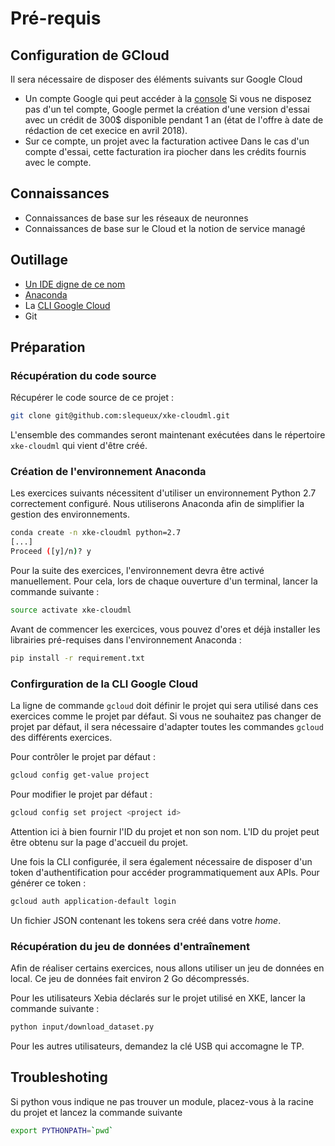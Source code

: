 # Pré-requis

## Configuration de GCloud

Il sera nécessaire de disposer des éléments suivants sur Google Cloud
- Un compte Google qui peut accéder à la [console](https://console.cloud.google.com)
  Si vous ne disposez pas d'un tel compte, Google permet la création d'une version d'essai avec un crédit de 300$ disponible pendant 1 an (état de l'offre à date de rédaction de cet execice en avril 2018).
- Sur ce compte, un projet avec la facturation activee
  Dans le cas d'un compte d'essai, cette facturation ira piocher dans les crédits fournis avec le compte.

## Connaissances

- Connaissances de base sur les réseaux de neuronnes
- Connaissances de base sur le Cloud et la notion de service managé

## Outillage

- [Un IDE digne de ce nom](https://www.jetbrains.com/idea/)
- [Anaconda](https://conda.io)
- La [CLI Google Cloud](https://cloud.google.com/sdk/downloads)
- Git

## Préparation

### Récupération du code source

Récupérer le code source de ce projet :

```bash
git clone git@github.com:slequeux/xke-cloudml.git
```

L'ensemble des commandes seront maintenant exécutées dans le répertoire `xke-cloudml` qui vient d'être créé.

### Création de l'environnement Anaconda

Les exercices suivants nécessitent d'utiliser un environnement Python 2.7 correctement configuré.
Nous utiliserons Anaconda afin de simplifier la gestion des environnements.

```bash
conda create -n xke-cloudml python=2.7
[...]
Proceed ([y]/n)? y
```

Pour la suite des exercices, l'environnement devra être activé manuellement.
Pour cela, lors de chaque ouverture d'un terminal, lancer la commande suivante :

```bash
source activate xke-cloudml
```

Avant de commencer les exercices, vous pouvez d'ores et déjà installer les librairies pré-requises dans l'environnement Anaconda :

```bash
pip install -r requirement.txt
```

### Confirguration de la CLI Google Cloud

La ligne de commande `gcloud` doit définir le projet qui sera utilisé dans ces exercices comme le projet par défaut.
Si vous ne souhaitez pas changer de projet par défaut, il sera nécessaire d'adapter toutes les commandes `gcloud` des différents exercices.

Pour contrôler le projet par défaut :

```bash
gcloud config get-value project
```

Pour modifier le projet par défaut :

```bash
gcloud config set project <project id>
```

Attention ici à bien fournir l'ID du projet et non son nom.
L'ID du projet peut être obtenu sur la page d'accueil du projet.

Une fois la CLI configurée, il sera également nécessaire de disposer d'un token d'authentification pour accéder programmatiquement aux APIs.
Pour générer ce token :

```bash
gcloud auth application-default login
```

Un fichier JSON contenant les tokens sera créé dans votre *home*.

### Récupération du jeu de données d'entraînement

Afin de réaliser certains exercices, nous allons utiliser un jeu de données en local.
Ce jeu de données fait environ 2 Go décompressés.

Pour les utilisateurs Xebia déclarés sur le projet utilisé en XKE, lancer la commande suivante :

```bash
python input/download_dataset.py
```

Pour les autres utilisateurs, demandez la clé USB qui accomagne le TP.

## Troubleshoting

Si python vous indique ne pas trouver un module, placez-vous à la racine du projet et lancez la commande suivante

```bash
export PYTHONPATH=`pwd`
```

